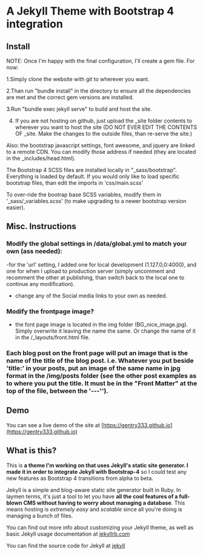 # A Jekyll Theme with Bootstrap 4 integration

## Install

NOTE: Once I'm happy with the final configuration, I'll create a gem file. 
For now:

1.Simply clone the website with git to wherever you want.

2.Than run "bundle install" in the directory to ensure all the dependencies are met and the correct gem versions are installed.

3.Run "bundle exec jekyll serve" to build and host the site.

4. If you are not hosting on github, just upload the _site folder contents to wherever you want to host the site (DO NOT EVER EDIT THE CONTENTS OF _site. Make the changes to the outside files, than re-serve the site.)

Also: the bootstrap javascript settings, font awesome, and jquery are linked to a remote CDN. You can modify those address if needed (they are located in the _includes/head.html).

The Bootstrap 4 SCSS files are installed locally in "_sass/bootstrap". Everything is loaded by default. If you would only like to load specific bootstrap files, than edit the imports in 'css/main.scss'

To over-ride the bootrap base SCSS variables, modify them in '_sass/_variables.scss' (to make upgrading to a newer bootstrap version easier).


## Misc. Instructions

### Modify the global settings in /data/global.yml to match your own (ass needed):

-for the 'url' setting, I added one for local development (1.127.0,0:4000), and one for when I upload to production server (simply uncomment and recomment the other at publishing, than switch back to the local one to continue any modification).

- change any of the Social media links to your own as needed.

### Modify the frontpage image?

- the font page image is located in the img folder (BG_nice_image.jpg). Simply overwrite it leaving the name the same. Or change the name of it in the /_layouts/front.html file.

### Each blog post on the front page will put an image that is the name of the title of the blog post. i.e. Whatever you put beside 'title:' in your posts, put an image of the same name in jpg format in the /img/posts folder (see the other post examples as to where you put the title. It must be in the "Front Matter" at the top of the file, between the '---'').


## Demo

You can see a live demo of the site at [https://gentry333.github.io](https://gentry333.github.io)


## What is this?

This is **a theme I'm working on that uses Jekyll's static site generator. I made it in order to integrate Jekyll with Bootstrap-4** so I could test any new features as Bootstrap 4 transitions from alpha to beta.


Jekyll is a simple and blog-aware static site generator built in Ruby. In laymen terms, it's just a tool to let you have **all the cool features of a full-blown CMS without having to worry about managing a database**. This means hosting is *extremely easy* and *scalable* since all you're doing is managing a bunch of files.

You can find out more info about customizing your Jekyll theme, as well as basic Jekyll usage documentation at [jekyllrb.com](http://jekyllrb.com/)

You can find the source code for Jekyll at [jekyll](https://github.com/jekyll/jekyll)









